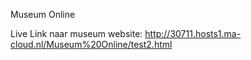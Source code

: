 Museum Online

Live Link naar museum website: http://30711.hosts1.ma-cloud.nl/Museum%20Online/test2.html